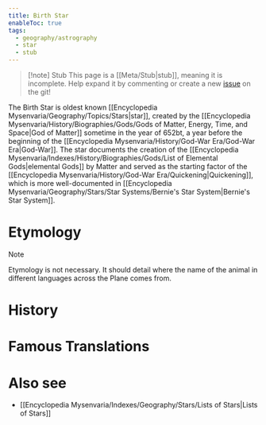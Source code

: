 ```yaml
---
title: Birth Star
enableToc: true
tags:
  - geography/astrography
  - star
  - stub
---
```


> [!note] Stub
> This page is a [[Meta/Stub|stub]], meaning it is incomplete. Help expand it by commenting or create a new [issue](https://github.com/RagtimeGal/quartz--encyclopedia-mysenvaria/issues/new/choose) on the git!


The Birth Star is oldest known [[Encyclopedia Mysenvaria/Geography/Topics/Stars|star]], created by the [[Encyclopedia Mysenvaria/History/Biographies/Gods/Gods of Matter, Energy, Time, and Space|God of Matter]] sometime in the year of 652bt, a year before the beginning of the [[Encyclopedia Mysenvaria/History/God-War Era/God-War Era|God-War]]. The star documents the creation of the [[Encyclopedia Mysenvaria/Indexes/History/Biographies/Gods/List of Elemental Gods|elemental Gods]] by Matter and served as the starting factor of the [[Encyclopedia Mysenvaria/History/God-War Era/Quickening|Quickening]], which is more well-documented in [[Encyclopedia Mysenvaria/Geography/Stars/Star Systems/Bernie's Star System|Bernie's Star System]].
# Etymology

> [!note]
> Etymology is not necessary. It should detail where the name of the animal in different languages across the Plane comes from.
# History

# Famous Translations

# Also see
- [[Encyclopedia Mysenvaria/Indexes/Geography/Stars/Lists of Stars|Lists of Stars]]
